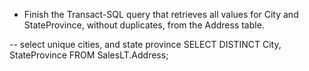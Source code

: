 * Finish the Transact-SQL query that retrieves all values for City and StateProvince, without duplicates, from the Address table.

-- select unique cities, and state province
SELECT DISTINCT City, StateProvince
FROM SalesLT.Address;



